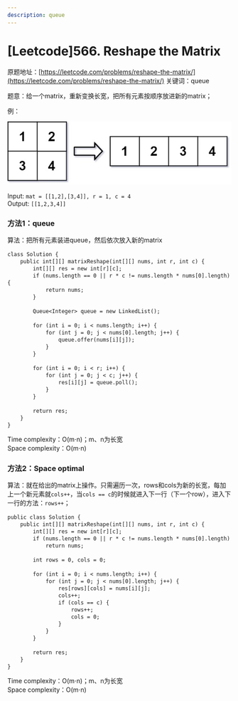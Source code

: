 ```yaml
---
description: queue
---
```


# \[Leetcode]566. Reshape the Matrix

原题地址：[https://leetcode.com/problems/reshape-the-matrix/](https://leetcode.com/problems/reshape-the-matrix/) 关键词：queue

题意：给一个matrix，重新变换长宽，把所有元素按顺序放进新的matrix；

例：

![](../.gitbook/assets/reshape1-grid.jpg)

Input: `mat = [[1,2],[3,4]], r = 1, c = 4 `\
Output: `[[1,2,3,4]]`

### 方法1：queue

算法：把所有元素装进queue，然后依次放入新的matrix

```
class Solution {
    public int[][] matrixReshape(int[][] nums, int r, int c) {
        int[][] res = new int[r][c];
        if (nums.length == 0 || r * c != nums.length * nums[0].length) {
            return nums;
        }
        
        Queue<Integer> queue = new LinkedList();
        
        for (int i = 0; i < nums.length; i++) {
            for (int j = 0; j < nums[0].length; j++) {
                queue.offer(nums[i][j]);
            }
        }
        
        for (int i = 0; i < r; i++) {
            for (int j = 0; j < c; j++) {
                res[i][j] = queue.poll();
            }
        }
        
        return res;
    }
}
```

Time complexity：O(m⋅n)；m、n为长宽\
Space complexity：O(m⋅n)



### 方法2：Space optimal

算法：就在给出的matrix上操作。只需遍历一次，rows和cols为新的长宽，每加上一个新元素就`cols++`，当`cols == c`的时候就进入下一行（下一个row），进入下一行的方法：`rows++`；

```
public class Solution {
    public int[][] matrixReshape(int[][] nums, int r, int c) {
        int[][] res = new int[r][c];
        if (nums.length == 0 || r * c != nums.length * nums[0].length)
            return nums;
        
        int rows = 0, cols = 0;
        
        for (int i = 0; i < nums.length; i++) {
            for (int j = 0; j < nums[0].length; j++) {
                res[rows][cols] = nums[i][j];
                cols++;
                if (cols == c) {
                    rows++;
                    cols = 0;
                }
            }
        }
        
        return res;
    }
}
```

Time complexity：O(m⋅n)；m、n为长宽\
Space complexity：O(m⋅n)
